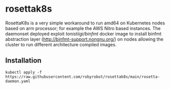# rosettak8s

RosettaK8s is a very simple workaround to run amd64 on Kubernetes nodes based on arm processor; for example the AWS Nitro based instances.
The daemonset deployed exploit *tonistiigi/binfmt* docker image to install binfmt abstraction layer (http://binfmt-support.nongnu.org/) on nodes allowing the cluster to run different architecture compiled images.

## Installation
```
kubectl apply -f https://raw.githubusercontent.com/robyrobot/rosettak8s/main/rosetta-daemon.yaml
```
